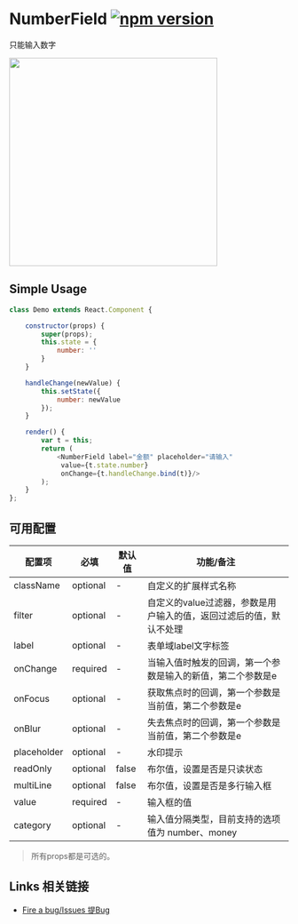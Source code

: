 # NumberField [![npm version](https://badge.fury.io/js/tingle-number-field.svg)](http://badge.fury.io/js/tingle-number-field)

只能输入数字

<img src="https://img.alicdn.com/tps/TB1f.b6JpXXXXXFXpXXXXXXXXXX-750-1254.png" width="375"/>

## Simple Usage

```js
class Demo extends React.Component {

    constructor(props) {
        super(props);
        this.state = {
            number: ''
        }
    }

    handleChange(newValue) {
        this.setState({
            number: newValue
        });
    }

    render() {
        var t = this;
        return (
            <NumberField label="金额" placeholder="请输入"
             value={t.state.number}
             onChange={t.handleChange.bind(t)}/>
        );
    }
};

```

## 可用配置

| 配置项 | 必填 | 默认值 | 功能/备注 |
|---|----|---|----|
|className|optional|-|自定义的扩展样式名称|
|filter|optional|-|自定义的value过滤器，参数是用户输入的值，返回过滤后的值，默认不处理|
|label|optional|-|表单域label文字标签|
|onChange|required|-|当输入值时触发的回调，第一个参数是输入的新值，第二个参数是e|
|onFocus|optional|-|获取焦点时的回调，第一个参数是当前值，第二个参数是e|
|onBlur|optional|-|失去焦点时的回调，第一个参数是当前值，第二个参数是e|
|placeholder|optional|-|水印提示|
|readOnly|optional|false|布尔值，设置是否是只读状态|
|multiLine|optional|false|布尔值，设置是否是多行输入框|
|value|required|-|输入框的值|
|category|optional|-|输入值分隔类型，目前支持的选项值为 number、money|

> 所有props都是可选的。


## Links 相关链接

- [Fire a bug/Issues 提Bug](http://github.com/tinglejs/tingle-number-field/issues)